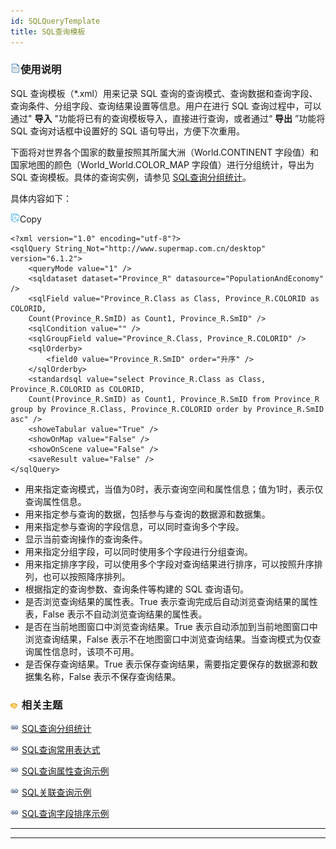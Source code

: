 ```yaml
---
id: SQLQueryTemplate
title: SQL查询模板
---
```

### ![](../img/read.gif)使用说明

SQL 查询模板（*.xml）用来记录 SQL 查询的查询模式、查询数据和查询字段、查询条件、分组字段、查询结果设置等信息。用户在进行 SQL
查询过程中，可以通过" **导入** "功能将已有的查询模板导入，直接进行查询，或者通过“ **导出** ”功能将 SQL 查询对话框中设置好的 SQL
语句导出，方便下次重用。

下面将对世界各个国家的数量按照其所属大洲（World.CONTINENT 字段值）和国家地图的颜色（World_World.COLOR_MAP
字段值）进行分组统计，导出为 SQL 查询模板。具体的查询实例，请参见 [SQL查询分组统计](SQLQuery_Group.html)。

具体内容如下：

![д](img/CopyCode.gif)Copy

    
    
    
    <?xml version="1.0" encoding="utf-8"?>
    <sqlQuery String_Not="http://www.supermap.com.cn/desktop" version="6.1.2">
    	<queryMode value="1" />
    	<sqldataset dataset="Province_R" datasource="PopulationAndEconomy" />
    	<sqlField value="Province_R.Class as Class, Province_R.COLORID as COLORID,   
    	Count(Province_R.SmID) as Count1, Province_R.SmID" />
    	<sqlCondition value="" />
    	<sqlGroupField value="Province_R.Class, Province_R.COLORID" />
    	<sqlOrderby>
    		<field0 value="Province_R.SmID" order="升序" />
    	</sqlOrderby>
    	<standardsql value="select Province_R.Class as Class, Province_R.COLORID as COLORID,   
    	Count(Province_R.SmID) as Count1, Province_R.SmID from Province_R group by Province_R.Class, Province_R.COLORID order by Province_R.SmID asc" />
    	<showeTabular value="True" />
    	<showOnMap value="False" />
    	<showOnScene value="False" />
    	<saveResult value="False" />
    </sqlQuery>
    
    

  * <queryMode>用来指定查询模式，当值为0时，表示查询空间和属性信息；值为1时，表示仅查询属性信息。
  * <sqldataset>用来指定参与查询的数据，包括参与与查询的数据源和数据集。
  * <sqlField>用来指定参与查询的字段信息，可以同时查询多个字段。
  * <sqlCondition>显示当前查询操作的查询条件。
  * <sqlGroupField>用来指定分组字段，可以同时使用多个字段进行分组查询。
  * <sqlOrderby>用来指定排序字段，可以使用多个字段对查询结果进行排序，可以按照升序排列，也可以按照降序排列。
  * <standardsql>根据指定的查询参数、查询条件等构建的 SQL 查询语句。
  * <showeTabular>是否浏览查询结果的属性表。True 表示查询完成后自动浏览查询结果的属性表，False 表示不自动浏览查询结果的属性表。
  * <showOnMap>是否在当前地图窗口中浏览查询结果。True 表示自动添加到当前地图窗口中浏览查询结果，False 表示不在地图窗口中浏览查询结果。当查询模式为仅查询属性信息时，该项不可用。
  * <saveResult>是否保存查询结果。True 表示保存查询结果，需要指定要保存的数据源和数据集名称，False 表示不保存查询结果。

### ![](../img/seealso.png) 相关主题

![](../img/smalltitle.png) [SQL查询分组统计](SQLQuery_Group.html)

![](../img/smalltitle.png) [SQL查询常用表达式](SQLQuery_Expression.html)

![](../img/smalltitle.png) [SQL查询属性查询示例](SQLQuery_Example.html)

![](../img/smalltitle.png) [SQL关联查询示例](SQLQuery_Related.html)

![](../img/smalltitle.png) [SQL查询字段排序示例](SQLQuery_OrderByexample.html)

* * *

[](http://www.supermap.com.cn)  
  
---

